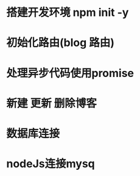 # 搭建开发环境 npm init -y


# 初始化路由(blog 路由)


# 处理异步代码使用promise

# 新建 更新 删除博客


# 数据库连接


# nodeJs连接mysq